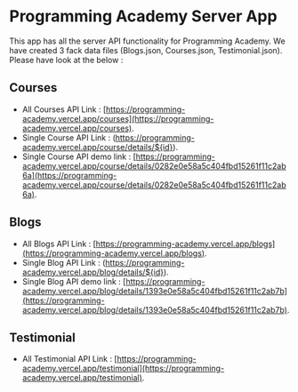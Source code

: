 # Programming Academy Server App

This app has all the server API functionality for Programming Academy. We have created 3 fack data files (Blogs.json, Courses.json, Testimonial.json). Please have look at the below : 

## Courses
 - All Courses API Link : [https://programming-academy.vercel.app/courses](https://programming-academy.vercel.app/courses).
 - Single Course API Link : (https://programming-academy.vercel.app/course/details/${id}).
 - Single Course API demo link : [https://programming-academy.vercel.app/course/details/0282e0e58a5c404fbd15261f11c2ab6a](https://programming-academy.vercel.app/course/details/0282e0e58a5c404fbd15261f11c2ab6a).

 ## Blogs
 - All Blogs API Link : [https://programming-academy.vercel.app/blogs](https://programming-academy.vercel.app/blogs).
 - Single Blog API Link : (https://programming-academy.vercel.app/blog/details/${id}).
 - Single Blog API demo link : [https://programming-academy.vercel.app/blog/details/1393e0e58a5c404fbd15261f11c2ab7b](https://programming-academy.vercel.app/blog/details/1393e0e58a5c404fbd15261f11c2ab7b).

  ## Testimonial
 - All Testimonial API Link : [https://programming-academy.vercel.app/testimonial](https://programming-academy.vercel.app/testimonial).